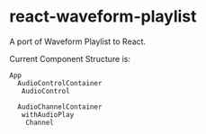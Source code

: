 # react-waveform-playlist
A port of Waveform Playlist to React.

Current Component Structure is:

```
App
  AudioControlContainer
   AudioControl

  AudioChannelContainer
   withAudioPlay
    Channel
```
